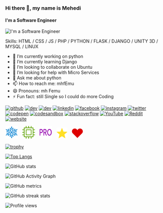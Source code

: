 ### Hi there 👋, my name is Mehedi
#### I'm a Software Engineer
![I'm a Software Engineer](https://mahdiblogs.com/images/github_cover.png)


Skills: HTML / CSS / JS / PHP / PYTHON / FLASK / DJANGO / UNITY 3D / MYSQL / LINUX

- 🔭 I’m currently working on python 
- 🌱 I’m currently learning Django 
- 👯 I’m looking to collaborate on Ubuntu 
- 🤔 I’m looking for help with Micro Services 
- 💬 Ask me about python 
- 📫 How to reach me: mhfEmu 
- 😄 Pronouns: mh Femu 
- ⚡ Fun fact: still Single so I could do more Coding 


[<img src='https://cdn.jsdelivr.net/npm/simple-icons@3.0.1/icons/github.svg' alt='github' height='40'>](https://github.com/mhfEmu)  [<img src='https://cdn.jsdelivr.net/npm/simple-icons@3.0.1/icons/dev-dot-to.svg' alt='dev' height='40'>](https://dev.to/mhfEmu)  [<img src='https://cdn.jsdelivr.net/npm/simple-icons@3.0.1/icons/hashnode.svg' alt='dev' height='40'>](@mhfEmu)  [<img src='https://cdn.jsdelivr.net/npm/simple-icons@3.0.1/icons/linkedin.svg' alt='linkedin' height='40'>](https://www.linkedin.com/in/mhfemu/)  [<img src='https://cdn.jsdelivr.net/npm/simple-icons@3.0.1/icons/facebook.svg' alt='facebook' height='40'>](https://www.facebook.com/mhfEmu)  [<img src='https://cdn.jsdelivr.net/npm/simple-icons@3.0.1/icons/instagram.svg' alt='instagram' height='40'>](https://www.instagram.com/mhfEmu/)  [<img src='https://cdn.jsdelivr.net/npm/simple-icons@3.0.1/icons/twitter.svg' alt='twitter' height='40'>](https://twitter.com/mhfEmu)  [<img src='https://cdn.jsdelivr.net/npm/simple-icons@3.0.1/icons/codepen.svg' alt='codepen' height='40'>](https://codepen.io/mhfEmu)  [<img src='https://cdn.jsdelivr.net/npm/simple-icons@3.0.1/icons/codesandbox.svg' alt='codesandbox' height='40'>](https://codesandbox.io/u/mhfEmu)  [<img src='https://cdn.jsdelivr.net/npm/simple-icons@3.0.1/icons/stackoverflow.svg' alt='stackoverflow' height='40'>](https://stackoverflow.com/users/7183303)  [<img src='https://cdn.jsdelivr.net/npm/simple-icons@3.0.1/icons/youtube.svg' alt='YouTube' height='40'>](https://www.youtube.com/channel/MahdiVlogs)  [<img src='https://cdn.jsdelivr.net/npm/simple-icons@3.0.1/icons/reddit.svg' alt='Reddit' height='40'>](https://www.reddit.com/user/mhfEmu)  [<img src='https://cdn.jsdelivr.net/npm/simple-icons@3.0.1/icons/icloud.svg' alt='website' height='40'>](mahdiblogs.com)  

<a href='https://archiveprogram.github.com/'><img src='https://raw.githubusercontent.com/acervenky/animated-github-badges/master/assets/acbadge.gif' width='40' height='40'></a> <a href='https://docs.github.com/en/developers'><img src='https://raw.githubusercontent.com/acervenky/animated-github-badges/master/assets/devbadge.gif' width='40' height='40'></a> <a href='https://github.com/pricing'><img src='https://raw.githubusercontent.com/acervenky/animated-github-badges/master/assets/pro.gif' width='40' height='40'></a> <a href='https://stars.github.com/'><img src='https://raw.githubusercontent.com/acervenky/animated-github-badges/master/assets/starbadge.gif' width='35' height='35'></a> <a href='https://docs.github.com/en/github/supporting-the-open-source-community-with-github-sponsors'><img src='https://raw.githubusercontent.com/acervenky/animated-github-badges/master/assets/sponsorbadge.gif' width='35' height='35'></a> 

[![trophy](https://github-profile-trophy.vercel.app/?username=mhfEmu)](https://github.com/ryo-ma/github-profile-trophy)

[![Top Langs](https://github-readme-stats.vercel.app/api/top-langs/?username=mhfEmu)](https://github.com/anuraghazra/github-readme-stats)

![GitHub stats](https://github-readme-stats.vercel.app/api?username=mhfEmu&show_icons=true&count_private=true)  

![GitHub Activity Graph](https://activity-graph.herokuapp.com/graph?username=mhfEmu)  

![GitHub metrics](https://metrics.lecoq.io/mhfEmu)  

![GitHub streak stats](https://github-readme-streak-stats.herokuapp.com/?user=mhfEmu)  

![Profile views](https://gpvc.arturio.dev/mhfEmu)  
